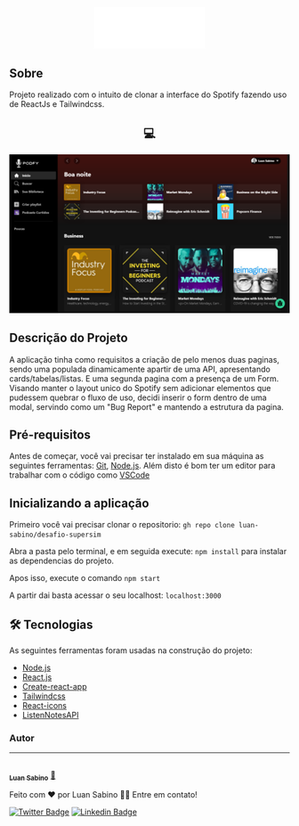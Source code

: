 <div align="center">
    <img src="./src/img/logo_size.svg" width="200px" heigth="auto"/>
</div>

<h2 align="left">Sobre</h2>

Projeto realizado com o intuito de clonar a interface do Spotify fazendo uso de ReactJs e Tailwindcss.

<h2 align="center">💻</h2>

![Desktop](src/img/desktop_preview.png)

## Descrição do Projeto

A aplicação tinha como requisitos a criação de pelo menos duas paginas, sendo uma populada dinamicamente apartir de uma API, apresentando cards/tabelas/listas. E uma segunda pagina com a presença de um Form. Visando manter o layout unico do Spotify sem adicionar elementos que pudessem quebrar o fluxo de uso, decidi inserir o form dentro de uma modal, servindo como um "Bug Report" e mantendo a estrutura da pagina. 


## Pré-requisitos

Antes de começar, você vai precisar ter instalado em sua máquina as seguintes ferramentas:
[Git](https://git-scm.com), [Node.js](https://nodejs.org/en/). 
Além disto é bom ter um editor para trabalhar com o código como [VSCode](https://code.visualstudio.com/)

## Inicializando a aplicação

Primeiro você vai precisar clonar o repositorio:
  `gh repo clone luan-sabino/desafio-supersim`

Abra a pasta pelo terminal, e em seguida execute: `npm install` para instalar as dependencias do projeto.

Apos isso, execute o comando `npm start`

A partir dai basta acessar o seu localhost: `localhost:3000`

## 🛠 Tecnologias

As seguintes ferramentas foram usadas na construção do projeto:

- [Node.js](https://nodejs.org/en/)
- [React.js](https://pt-br.reactjs.org)
- [Create-react-app](https://create-react-app.dev)
- [Tailwindcss](https://tailwindcss.com)
- [React-icons](https://react-icons.github.io/)
- [ListenNotesAPI](https://www.listennotes.com/api/)

### Autor
---

<a href="https://luan-sabino.github.io">
 <img style="border-radius: 50%;" src="https://avatars.githubusercontent.com/u/39681078?v=4" width="100px;" alt=""/>
 <br />
 <sub><b>Luan Sabino</b></sub></a> <a href="https://luan-sabino.github.io" title="Portifolio">🚀</a>


Feito com ❤️ por Luan Sabino 👋🏽 Entre em contato!

[![Twitter Badge](https://img.shields.io/badge/-@lupsabino-1ca0f1?style=flat-square&labelColor=1ca0f1&logo=twitter&logoColor=white&link=https://twitter.com/lupsabino)](https://twitter.com/lupsabino) [![Linkedin Badge](https://img.shields.io/badge/-Luan-blue?style=flat-square&logo=Linkedin&logoColor=white&link=https://www.linkedin.com/in/luan-sabino/)](https://www.linkedin.com/in/luan-sabino/) 
